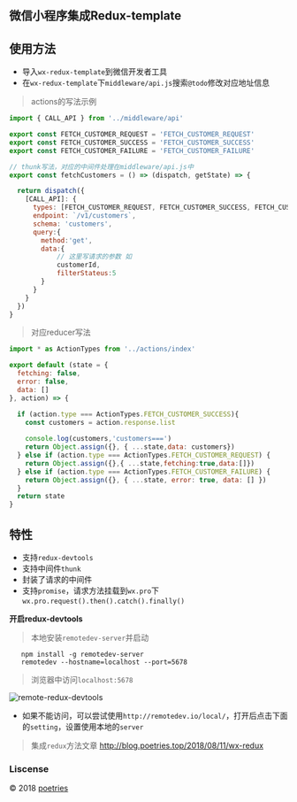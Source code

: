 
## 微信小程序集成Redux-template

## 使用方法

- 导入`wx-redux-template`到微信开发者工具
- 在`wx-redux-template`下`middleware/api.js`搜索`@todo`修改对应地址信息

> actions的写法示例

```javascript
import { CALL_API } from '../middleware/api'

export const FETCH_CUSTOMER_REQUEST = 'FETCH_CUSTOMER_REQUEST'
export const FETCH_CUSTOMER_SUCCESS = 'FETCH_CUSTOMER_SUCCESS'
export const FETCH_CUSTOMER_FAILURE = 'FETCH_CUSTOMER_FAILURE'

// thunk写法，对应的中间件处理在middleware/api.js中
export const fetchCustomers = () => (dispatch, getState) => {

  return dispatch({
    [CALL_API]: {
      types: [FETCH_CUSTOMER_REQUEST, FETCH_CUSTOMER_SUCCESS, FETCH_CUSTOMER_FAILURE],
      endpoint: `/v1/customers`,
      schema: 'customers',
      query:{
        method:'get',
        data:{
            // 这里写请求的参数 如
            customerId,
            filterStateus:5
        }
      }
    }
  })
}
```

> 对应reducer写法

```javascript
import * as ActionTypes from '../actions/index'

export default (state = {
  fetching: false,
  error: false,
  data: []
}, action) => {

  if (action.type === ActionTypes.FETCH_CUSTOMER_SUCCESS){
    const customers = action.response.list
    
    console.log(customers,'customers===')
    return Object.assign({}, { ...state,data: customers})
  } else if (action.type === ActionTypes.FETCH_CUSTOMER_REQUEST) {
    return Object.assign({},{ ...state,fetching:true,data:[]})
  } else if (action.type === ActionTypes.FETCH_CUSTOMER_FAILURE) {
    return Object.assign({}, { ...state, error: true, data: [] })
  }
  return state
}
```

## 特性

- 支持`redux-devtools`
- 支持中间件`thunk`
- 封装了请求的中间件
- 支持`promise`，请求方法挂载到`wx.pro`下`wx.pro.request().then().catch().finally()`


**开启redux-devtools**

> 本地安装`remotedev-server`并启动

```shell
   npm install -g remotedev-server
   remotedev --hostname=localhost --port=5678
```

> 浏览器中访问`localhost:5678`

![remote-redux-devtools](https://upload-images.jianshu.io/upload_images/1480597-54032e17cab3dc21.png?imageMogr2/auto-orient/strip%7CimageView2/2/w/1240)


- 如果不能访问，可以尝试使用`http://remotedev.io/local/`，打开后点击下面的`setting`，设置使用本地的`server`

> 集成`redux`方法文章 http://blog.poetries.top/2018/08/11/wx-redux

### Liscense

© 2018  [poetries](http://blog.poetries.top)
